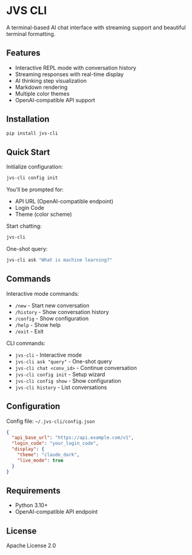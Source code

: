 # JVS CLI

A terminal-based AI chat interface with streaming support and beautiful terminal formatting.

## Features

- Interactive REPL mode with conversation history
- Streaming responses with real-time display
- AI thinking step visualization
- Markdown rendering
- Multiple color themes
- OpenAI-compatible API support

## Installation

```bash
pip install jvs-cli
```

## Quick Start

Initialize configuration:

```bash
jvs-cli config init
```

You'll be prompted for:
- API URL (OpenAI-compatible endpoint)
- Login Code
- Theme (color scheme)

Start chatting:

```bash
jvs-cli
```

One-shot query:

```bash
jvs-cli ask "What is machine learning?"
```

## Commands

Interactive mode commands:
- `/new` - Start new conversation
- `/history` - Show conversation history
- `/config` - Show configuration
- `/help` - Show help
- `/exit` - Exit

CLI commands:
- `jvs-cli` - Interactive mode
- `jvs-cli ask "query"` - One-shot query
- `jvs-cli chat <conv_id>` - Continue conversation
- `jvs-cli config init` - Setup wizard
- `jvs-cli config show` - Show configuration
- `jvs-cli history` - List conversations

## Configuration

Config file: `~/.jvs-cli/config.json`

```json
{
  "api_base_url": "https://api.example.com/v1",
  "login_code": "your_login_code",
  "display": {
    "theme": "claude_dark",
    "live_mode": true
  }
}
```

## Requirements

- Python 3.10+
- OpenAI-compatible API endpoint

## License

Apache License 2.0
